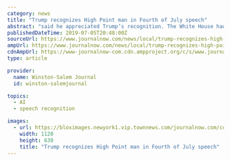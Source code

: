 ```yaml
---
category: news
title: "Trump recognizes High Point man in Fourth of July speech"
abstract: "said he appreciated Trump’s recognition. The White House had called to invite him to attend the event, “A Salute to America,” which included a parade, fireworks, a show of military aircraft and Trump’s speech at the Lincoln Memorial. “Anything I ..."
publishedDateTime: 2019-07-05T20:48:00Z
sourceUrl: https://www.journalnow.com/news/local/trump-recognizes-high-point-man-in-fourth-of-july-speech/article_e6fded49-2c79-5723-a2ad-9b5400f91dcd.html
ampUrl: https://www.journalnow.com/news/local/trump-recognizes-high-point-man-in-fourth-of-july-speech/article_e6fded49-2c79-5723-a2ad-9b5400f91dcd.amp.html
cdnAmpUrl: https://www-journalnow-com.cdn.ampproject.org/c/s/www.journalnow.com/news/local/trump-recognizes-high-point-man-in-fourth-of-july-speech/article_e6fded49-2c79-5723-a2ad-9b5400f91dcd.amp.html
type: article

provider:
  name: Winston-Salem Journal
  id: winston-salemjournal

topics:
  - AI
  - speech recognition

images:
  - url: https://bloximages.newyork1.vip.townnews.com/journalnow.com/content/tncms/assets/v3/editorial/a/05/a051c05d-5c2d-54d4-ae7e-297e81b6c9db/5d1fe9053d91a.image.jpg?crop=1801%2C1013%2C0%2C68&amp;resize=1120%2C630&amp;order=crop%2Cresize
    width: 1120
    height: 630
    title: "Trump recognizes High Point man in Fourth of July speech"
---
```

